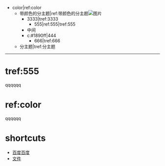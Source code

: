 - color|ref:color
	- 带颜色的分主题|ref:带颜色的分主题![图片]()
		- 3333|tref:3333
			- 555|ref:555|tref:555
		- 中间
		- c:#1890ff|444
			- 666|tref:666
	- 分主题|tref:分主题
	
***
# tref:555
qqqqqq



# ref:color
qqqqqq


# shortcuts
- [百度百度](https://baidu.com)
- [文件](file:///notepad)